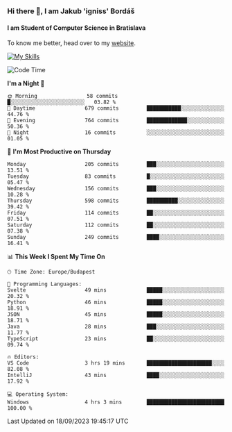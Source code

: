 ### Hi there 👋, I am Jakub 'igniss' Bordáš

#### I am Student of Computer Science in Bratislava
To know me better, head over to my [website](https://bordas.sk).

[![My Skills](https://skillicons.dev/icons?i=js,html,css,figma,svelte,java,kotlin,python,postgresql,typescript,nest,nodejs)](https://bordas.sk)


<!--START_SECTION:waka-->
![Code Time](http://img.shields.io/badge/Code%20Time-1%2C205%20hrs%2039%20mins-blue)

**I'm a Night 🦉** 

```text
🌞 Morning                58 commits          █░░░░░░░░░░░░░░░░░░░░░░░░   03.82 % 
🌆 Daytime                679 commits         ███████████░░░░░░░░░░░░░░   44.76 % 
🌃 Evening                764 commits         █████████████░░░░░░░░░░░░   50.36 % 
🌙 Night                  16 commits          ░░░░░░░░░░░░░░░░░░░░░░░░░   01.05 % 
```
📅 **I'm Most Productive on Thursday** 

```text
Monday                   205 commits         ███░░░░░░░░░░░░░░░░░░░░░░   13.51 % 
Tuesday                  83 commits          █░░░░░░░░░░░░░░░░░░░░░░░░   05.47 % 
Wednesday                156 commits         ███░░░░░░░░░░░░░░░░░░░░░░   10.28 % 
Thursday                 598 commits         ██████████░░░░░░░░░░░░░░░   39.42 % 
Friday                   114 commits         ██░░░░░░░░░░░░░░░░░░░░░░░   07.51 % 
Saturday                 112 commits         ██░░░░░░░░░░░░░░░░░░░░░░░   07.38 % 
Sunday                   249 commits         ████░░░░░░░░░░░░░░░░░░░░░   16.41 % 
```


📊 **This Week I Spent My Time On** 

```text
🕑︎ Time Zone: Europe/Budapest

💬 Programming Languages: 
Svelte                   49 mins             █████░░░░░░░░░░░░░░░░░░░░   20.32 % 
Python                   46 mins             █████░░░░░░░░░░░░░░░░░░░░   18.91 % 
JSON                     45 mins             █████░░░░░░░░░░░░░░░░░░░░   18.71 % 
Java                     28 mins             ███░░░░░░░░░░░░░░░░░░░░░░   11.77 % 
TypeScript               23 mins             ██░░░░░░░░░░░░░░░░░░░░░░░   09.74 % 

🔥 Editors: 
VS Code                  3 hrs 19 mins       █████████████████████░░░░   82.08 % 
IntelliJ                 43 mins             ████░░░░░░░░░░░░░░░░░░░░░   17.92 % 

💻 Operating System: 
Windows                  4 hrs 3 mins        █████████████████████████   100.00 % 
```


 Last Updated on 18/09/2023 19:45:17 UTC
<!--END_SECTION:waka-->
